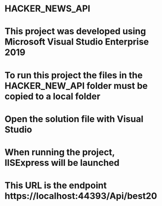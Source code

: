 # HACKER_NEWS_API
# This project was developed using Microsoft Visual Studio Enterprise 2019
# To run this project the files in the HACKER_NEW_API folder must be copied to a local folder
# Open the solution file with Visual Studio
# When running the project, IISExpress will be launched
# This URL is the endpoint https://localhost:44393/Api/best20
